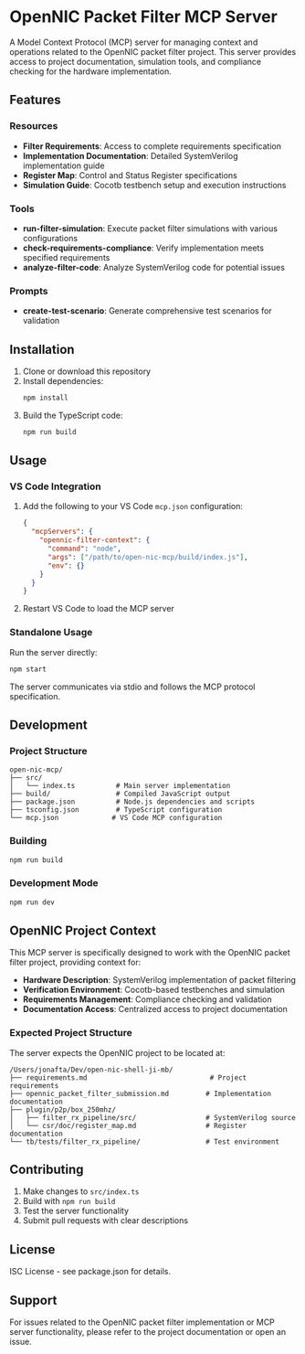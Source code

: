 # OpenNIC Packet Filter MCP Server

A Model Context Protocol (MCP) server for managing context and operations related to the OpenNIC packet filter project. This server provides access to project documentation, simulation tools, and compliance checking for the hardware implementation.

## Features

### Resources
- **Filter Requirements**: Access to complete requirements specification
- **Implementation Documentation**: Detailed SystemVerilog implementation guide  
- **Register Map**: Control and Status Register specifications
- **Simulation Guide**: Cocotb testbench setup and execution instructions

### Tools
- **run-filter-simulation**: Execute packet filter simulations with various configurations
- **check-requirements-compliance**: Verify implementation meets specified requirements
- **analyze-filter-code**: Analyze SystemVerilog code for potential issues

### Prompts
- **create-test-scenario**: Generate comprehensive test scenarios for validation

## Installation

1. Clone or download this repository
2. Install dependencies:
   ```bash
   npm install
   ```
3. Build the TypeScript code:
   ```bash
   npm run build
   ```

## Usage

### VS Code Integration

1. Add the following to your VS Code `mcp.json` configuration:
   ```json
   {
     "mcpServers": {
       "opennic-filter-context": {
         "command": "node",
         "args": ["/path/to/open-nic-mcp/build/index.js"],
         "env": {}
       }
     }
   }
   ```

2. Restart VS Code to load the MCP server

### Standalone Usage

Run the server directly:
```bash
npm start
```

The server communicates via stdio and follows the MCP protocol specification.

## Development

### Project Structure
```
open-nic-mcp/
├── src/
│   └── index.ts          # Main server implementation
├── build/                # Compiled JavaScript output
├── package.json          # Node.js dependencies and scripts  
├── tsconfig.json         # TypeScript configuration
└── mcp.json             # VS Code MCP configuration
```

### Building
```bash
npm run build
```

### Development Mode
```bash
npm run dev
```

## OpenNIC Project Context

This MCP server is specifically designed to work with the OpenNIC packet filter project, providing context for:

- **Hardware Description**: SystemVerilog implementation of packet filtering
- **Verification Environment**: Cocotb-based testbenches and simulation
- **Requirements Management**: Compliance checking and validation
- **Documentation Access**: Centralized access to project documentation

### Expected Project Structure
The server expects the OpenNIC project to be located at:
```
/Users/jonafta/Dev/open-nic-shell-ji-mb/
├── requirements.md                              # Project requirements
├── opennic_packet_filter_submission.md         # Implementation documentation
├── plugin/p2p/box_250mhz/
│   ├── filter_rx_pipeline/src/                 # SystemVerilog source
│   └── csr/doc/register_map.md                 # Register documentation
└── tb/tests/filter_rx_pipeline/                # Test environment
```

## Contributing

1. Make changes to `src/index.ts`
2. Build with `npm run build`
3. Test the server functionality
4. Submit pull requests with clear descriptions

## License

ISC License - see package.json for details.

## Support

For issues related to the OpenNIC packet filter implementation or MCP server functionality, please refer to the project documentation or open an issue.
